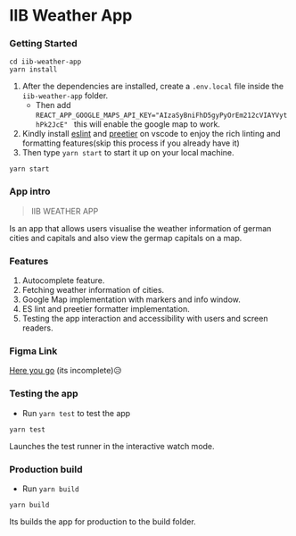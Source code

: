 # IIB Weather App

### Getting Started

```
cd iib-weather-app
yarn install
```
1. After the dependencies are installed, create a `.env.local` file inside the `iib-weather-app` folder.
   * Then add `REACT_APP_GOOGLE_MAPS_API_KEY="AIzaSyBniFhD5gyPyOrEm212cVIAYVythPk2JcE"
` this will enable the google map to work.
2. Kindly install [eslint](https://marketplace.visualstudio.com/items?itemName=dbaeumer.vscode-eslint
) and [preetier](https://marketplace.visualstudio.com/items?itemName=esbenp.prettier-vscode
) on vscode to enjoy the rich linting and formatting features(skip this process if you already have it)
3. Then type `yarn start` to start it up on your local machine.
```
yarn start
```

### App intro
> IIB WEATHER APP

 Is an app that allows users visualise the weather information of german cities and capitals and also view the germap capitals on a map.


 ### Features
 1. Autocomplete feature.
 2. Fetching weather information of cities.
 3. Google Map implementation with markers and info window.
 4. ES lint and preetier formatter implementation.
 5. Testing the app interaction and accessibility with users and screen readers.

### Figma Link
[Here you go](https://www.figma.com/file/pZDESo3oweZ7K2QUTZT5vx/iib-weather-app?node-id=0%3A1) (its incomplete)😥






### Testing the app

* Run `yarn test` to test the app
```
yarn test
```
Launches the test runner in the interactive watch mode.


### Production build

* Run `yarn build`
```
yarn build
```
Its builds the app for production to the build folder.






